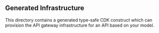 ## Generated Infrastructure

This directory contains a generated type-safe CDK construct which can provision the API gateway infrastructure for an API based on your model.